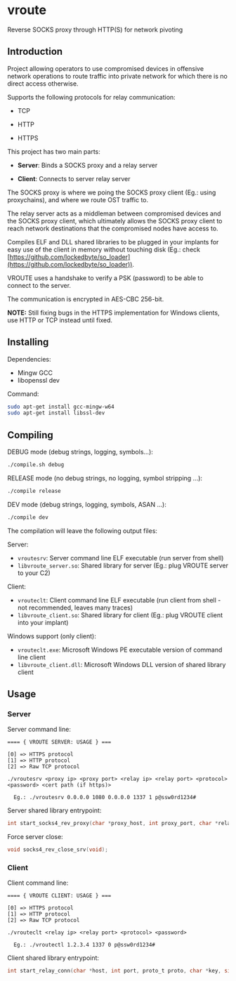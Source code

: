 # vroute

Reverse SOCKS proxy through HTTP(S) for network pivoting

## Introduction

Project allowing operators to use compromised devices in offensive network operations to route traffic into private network for which there is no direct access otherwise.

Supports the following protocols for relay communication:

- TCP

- HTTP

- HTTPS

This project has two main parts:

- **Server**: Binds a SOCKS proxy and a relay server

- **Client**: Connects to server relay server

The SOCKS proxy is where we poing the SOCKS proxy client (Eg.: using proxychains), and where we route OST traffic to.

The relay server acts as a middleman between compromised devices and the SOCKS proxy client, which ultimately allows the SOCKS proxy client to reach network destinations that the compromised nodes have access to.

Compiles ELF and DLL shared libraries to be plugged in your implants for easy use of the client in memory without touching disk (Eg.: check [https://github.com/lockedbyte/so_loader](https://github.com/lockedbyte/so_loader)).

VROUTE uses a handshake to verify a PSK (password) to be able to connect to the server.

The communication is encrypted in AES-CBC 256-bit.

**NOTE:** Still fixing bugs in the HTTPS implementation for Windows clients, use HTTP or TCP instead until fixed.

## Installing

Dependencies:

- Mingw GCC
- libopenssl dev

Command:

```bash
sudo apt-get install gcc-mingw-w64
sudo apt-get install libssl-dev
```

## Compiling

DEBUG mode (debug strings, logging, symbols...):

```bash
./compile.sh debug
```

RELEASE mode (no debug strings, no logging, symbol stripping ...):

```bash
./compile release
```

DEV mode (debug strings, logging, symbols, ASAN ...):

```bash
./compile dev
```

The compilation will leave the following output files:

Server:

- `vroutesrv`: Server command line ELF executable (run server from shell)
- `libvroute_server.so`: Shared library for server (Eg.: plug VROUTE server to your C2)

Client:

- `vrouteclt`: Client command line ELF executable (run client from shell - not recommended, leaves many traces)
- `libvroute_client.so`: Shared library for client (Eg.: plug VROUTE client into your implant)

Windows support (only client):

- `vrouteclt.exe`: Microsoft Windows PE executable version of command line client
- `libvroute_client.dll`: Microsoft Windows DLL version of shared library client


## Usage

### Server

Server command line:

```
==== { VROUTE SERVER: USAGE } ===

[0] => HTTPS protocol
[1] => HTTP protocol
[2] => Raw TCP protocol

./vroutesrv <proxy ip> <proxy port> <relay ip> <relay port> <protocol> <password> <cert path (if https)>

  Eg.: ./vroutesrv 0.0.0.0 1080 0.0.0.0 1337 1 p@ssw0rd1234#

```

Server shared library entrypoint:

```c
int start_socks4_rev_proxy(char *proxy_host, int proxy_port, char *relay_host, int relay_port, proto_t proto, char *key, size_t key_sz, char *cert_file, int *err);
```

Force server close:

```c
void socks4_rev_close_srv(void);
```

### Client

Client command line:

```
==== { VROUTE CLIENT: USAGE } ===

[0] => HTTPS protocol
[1] => HTTP protocol
[2] => Raw TCP protocol

./vrouteclt <relay ip> <relay port> <protocol> <password>

  Eg.: ./vroutectl 1.2.3.4 1337 0 p@ssw0rd1234#

```

Client shared library entrypoint:

```c
int start_relay_conn(char *host, int port, proto_t proto, char *key, size_t key_sz);
```










